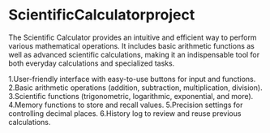 # ScientificCalculatorproject
The Scientific Calculator provides an intuitive and efficient way to perform various mathematical operations. It includes basic arithmetic functions as well as advanced scientific calculations, making it an indispensable tool for both everyday calculations and specialized tasks.

1.User-friendly interface with easy-to-use buttons for input and functions.
2.Basic arithmetic operations (addition, subtraction, multiplication, division).
3.Scientific functions (trigonometric, logarithmic, exponential, and more).
4.Memory functions to store and recall values.
5.Precision settings for controlling decimal places.
6.History log to review and reuse previous calculations.
